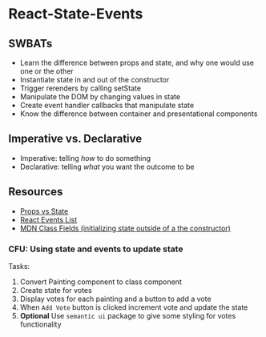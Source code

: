 # React-State-Events

## SWBATs

* Learn the difference between props and state, and why one would use one or the other
* Instantiate state in and out of the constructor
* Trigger rerenders by calling setState
* Manipulate the DOM by changing values in state
* Create event handler callbacks that manipulate state
* Know the difference between container and presentational components

## Imperative vs. Declarative
- Imperative: telling *how* to do something
- Declarative: telling *what* you want the outcome to be

## Resources
* [Props vs State](https://github.com/uberVU/react-guide/blob/master/props-vs-state.md)
* [React Events List](https://reactjs.org/docs/events.html)
* [MDN Class Fields (initializing state outside of a the constructor)](https://developer.mozilla.org/en-US/docs/Web/JavaScript/Reference/Classes/Public_class_fields)

### CFU: Using state and events to update state

Tasks:

1. Convert Painting component to class component
2. Create state for votes
3. Display votes for each painting and a button to add a vote
4. When `Add Vote` button is clicked increment vote and update the state
5. **Optional** Use `semantic ui` package to give some styling for votes functionality


